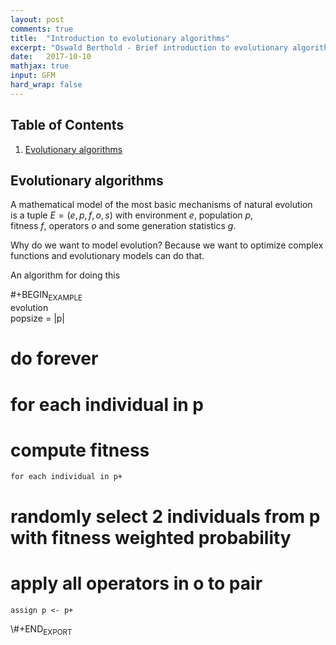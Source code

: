 ```yaml
---
layout: post
comments: true
title:  "Introduction to evolutionary algorithms"
excerpt: "Oswald Berthold - Brief introduction to evolutionary algorithms"
date:   2017-10-10
mathjax: true
input: GFM
hard_wrap: false
---
```


## Table of Contents ##

1.  [Evolutionary algorithms](#org366d6af)



<a id="org366d6af"></a>

## Evolutionary algorithms ##

A mathematical model of the most basic mechanisms of natural evolution  
is a tuple $E = (e, p, f, o, s)$ with environment $e$, population $p$,  
fitness $f$, operators $o$ and some generation statistics $g$.  

Why do we want to model evolution? Because we want to optimize complex  
functions and evolutionary models can do that.  

An algorithm for doing this  

\#+BEGIN<sub>EXAMPLE</sub>  
evolution  
  popsize = |p|  
#  do forever   #
#    for each individual in p   #
#      compute fitness   #
    for each individual in p+  
#      randomly select 2 individuals from p with fitness weighted probability   #
#      apply all operators in o to pair   #
    assign p <- p+  
\\#+END<sub>EXPORT</sub>  

